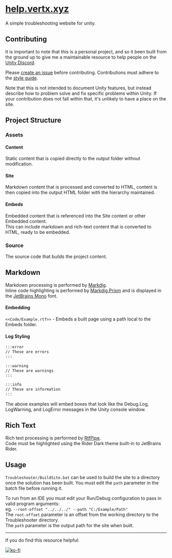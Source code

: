 # [help.vertx.xyz](https://help.vertx.xyz/)
A simple troubleshooting website for unity.


## Contributing

It is important to note that this is a personal project, and so it been built from the ground up to give me a maintainable resource to help people on the [Unity Discord](https://discord.gg/SZy459n7).

Please [create an issue](https://github.com/vertxxyz/help.vertx.xyz/issues) before contributing. Contributions must adhere to the [style guide](STYLEGUIDE.md).

Note that this is not intended to document Unity features, but instead describe how to problem solve and fix specific problems within Unity.
If your contribution does not fall within that, it's unlikely to have a place on the site.

## Project Structure

### Assets
#### Content
Static content that is copied directly to the output folder without modification.
#### Site
Markdown content that is processed and converted to HTML, content is then copied into the output HTML folder with the hierarchy maintained.  
#### Embeds
Embedded content that is referenced into the Site content or other Embedded content.  
This can include markdown and rich-text content that is converted to HTML, ready to be embedded.
### Source
The source code that builds the project content.

## Markdown

Markdown processing is performed by [Markdig](https://github.com/lunet-io/markdig).  
Inline code highlighting is performed by [Markdig.Prism](https://github.com/ilich/Markdig.Prism) and is displayed in the [JetBrains Mono](https://www.jetbrains.com/lp/mono/) font.

#### Embedding
`<<Code/Example.rtf>>` - Embeds a built page using a path local to the Embeds folder.  

#### Log Styling
```md
:::error
// These are errors
:::

:::warning
// These are warnings
:::

:::info
// These are information
:::
```  
The above examples will embed boxes that look like the Debug.Log, LogWarning, and LogError messages in the Unity console window.

## Rich Text
Rich text processing is performed by [RtfPipe](https://github.com/erdomke/RtfPipe).  
Code must be highlighted using the Rider Dark theme built-in to JetBrains Rider.  

## Usage

`Troubleshooter/BuildSite.bat` can be used to build the site to a directory once the solution has been built.
You must edit the `path` parameter in the batch file before running it.

To run from an IDE you must edit your Run/Debug configuration to pass in valid program arguments:  
eg. `--root-offset "../../../" --path "C:/Example/Path"`  
The `root-offset` parameter is an offset from the working directory to the Troubleshooter directory.  
The `path` parameter is the output path for the site when built.  

---
If you do find this resource helpful:

[![ko-fi](https://ko-fi.com/img/githubbutton_sm.svg)](https://ko-fi.com/Z8Z42ZYHB)